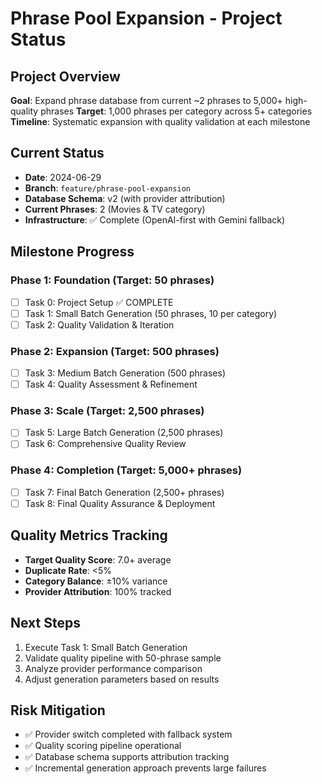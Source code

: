 # Phrase Pool Expansion - Project Status

## Project Overview
**Goal**: Expand phrase database from current ~2 phrases to 5,000+ high-quality phrases
**Target**: 1,000 phrases per category across 5+ categories
**Timeline**: Systematic expansion with quality validation at each milestone

## Current Status
- **Date**: 2024-06-29
- **Branch**: `feature/phrase-pool-expansion`
- **Database Schema**: v2 (with provider attribution)
- **Current Phrases**: 2 (Movies & TV category)
- **Infrastructure**: ✅ Complete (OpenAI-first with Gemini fallback)

## Milestone Progress

### Phase 1: Foundation (Target: 50 phrases)
- [ ] Task 0: Project Setup ✅ COMPLETE
- [ ] Task 1: Small Batch Generation (50 phrases, 10 per category)
- [ ] Task 2: Quality Validation & Iteration

### Phase 2: Expansion (Target: 500 phrases) 
- [ ] Task 3: Medium Batch Generation (500 phrases)
- [ ] Task 4: Quality Assessment & Refinement

### Phase 3: Scale (Target: 2,500 phrases)
- [ ] Task 5: Large Batch Generation (2,500 phrases)
- [ ] Task 6: Comprehensive Quality Review

### Phase 4: Completion (Target: 5,000+ phrases)
- [ ] Task 7: Final Batch Generation (2,500+ phrases)
- [ ] Task 8: Final Quality Assurance & Deployment

## Quality Metrics Tracking
- **Target Quality Score**: 7.0+ average
- **Duplicate Rate**: <5%
- **Category Balance**: ±10% variance
- **Provider Attribution**: 100% tracked

## Next Steps
1. Execute Task 1: Small Batch Generation
2. Validate quality pipeline with 50-phrase sample
3. Analyze provider performance comparison
4. Adjust generation parameters based on results

## Risk Mitigation
- ✅ Provider switch completed with fallback system
- ✅ Quality scoring pipeline operational
- ✅ Database schema supports attribution tracking
- ✅ Incremental generation approach prevents large failures 